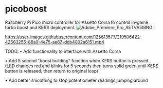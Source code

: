 # picoboost
Raspberry Pi Pico micro controller for Assetto Corsa to control in-game turbo boost and KERS deployment.
![Adobe_Premiere_Pro_AETVA5tBNG](https://user-images.githubusercontent.com/125613577/219503261-4f68f07b-0c8f-4066-bb3a-f3e9de98fde1.png)




https://user-images.githubusercontent.com/125613577/219506422-42663255-88a0-4e75-ae87-ddb4002a6151.mp4


TODO:
• Add functionality to interface with Assetto Corsa

• Add 5 second "boost building" function when KERS button is pressed (LED changes red and blinks for 5 seconds then turns solid green until KERS button is released, then return to original loop)

• Add better smoothing to stop potentiometer readings jumping around
